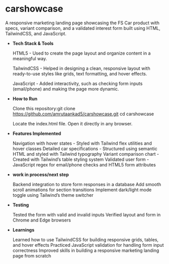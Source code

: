 # carshowcase
A responsive marketing landing page showcasing the FS Car product with specs, variant comparison, and a validated interest form built using HTML, TailwindCSS, and JavaScript.


- **Tech Stack & Tools**
  
  HTML5 - Used to create the page layout and organize content in a meaningful way.
  
  TailwindCSS - Helped in designing a clean, responsive layout with ready-to-use styles like grids, text formatting, and hover effects.
  
  JavaScript - Added interactivity, such as checking form inputs (email/phone) and making the page more dynamic.


- **How to Run**
  
  Clone this repository:git clone https://github.com/amrutaankad5/carshowcase.git
  cd carshowcase

  Locate the index.html file.
  Open it directly in any browser.


- **Features Implemented**
  
  Navigation with hover states - Styled with Tailwind flex utilities and hover classes
  Detailed car specifications - Structured using semantic HTML and styled with Tailwind typography
  Variant comparison chart - Created with Tailwind’s table styling system
  Validated user form - JavaScript regex for email/phone checks and HTML5 form attributes



- **work in process/next step**
  
  Backend integration to store form responses in a database
  Add smooth scroll animations for section transitions
  Implement dark/light mode toggle using Tailwind’s theme switcher



- **Testing**
  
  Tested the form with valid and invalid inputs
  Verified layout and form in Chrome and Edge browsers



- **Learnings**
  
  Learned how to use TailwindCSS for building responsive grids, tables, and hover effects
  Practiced JavaScript validation for handling form input correctness
  Improved skills in building a responsive marketing landing page from scratch

